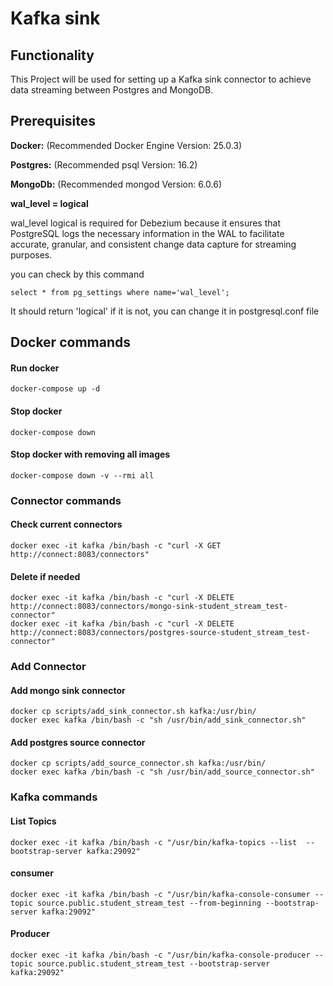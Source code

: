# Kafka sink

## Functionality
This Project will be used for setting up a Kafka sink connector to achieve data streaming between Postgres and MongoDB.

## Prerequisites

**Docker:**  (Recommended Docker Engine Version: 25.0.3)

**Postgres:**  (Recommended psql Version: 16.2)

**MongoDb:**  (Recommended mongod Version: 6.0.6)

**wal_level = logical**

wal_level logical is required for Debezium because it  ensures that PostgreSQL logs the necessary information in the WAL to facilitate accurate, granular, and consistent change data capture for  streaming purposes. 

you can check by this command
```postgres-psql
select * from pg_settings where name='wal_level';
```
It should return 'logical' if it is not, you can change it in postgresql.conf file

## Docker commands

#### Run docker
```shell
docker-compose up -d
```

#### Stop docker
```shell
docker-compose down
```

#### Stop docker with removing all images
```shell
docker-compose down -v --rmi all
```
### Connector commands

#### Check current connectors
```shell
docker exec -it kafka /bin/bash -c "curl -X GET http://connect:8083/connectors"
```

#### Delete if needed
```shell
docker exec -it kafka /bin/bash -c "curl -X DELETE http://connect:8083/connectors/mongo-sink-student_stream_test-connector"
docker exec -it kafka /bin/bash -c "curl -X DELETE http://connect:8083/connectors/postgres-source-student_stream_test-connector"
```
### Add Connector

#### Add mongo sink connector
```shell
docker cp scripts/add_sink_connector.sh kafka:/usr/bin/
docker exec kafka /bin/bash -c "sh /usr/bin/add_sink_connector.sh"
```

#### Add postgres source connector
```shell
docker cp scripts/add_source_connector.sh kafka:/usr/bin/
docker exec kafka /bin/bash -c "sh /usr/bin/add_source_connector.sh"
```


### Kafka commands
#### List Topics
```shell
docker exec -it kafka /bin/bash -c "/usr/bin/kafka-topics --list  --bootstrap-server kafka:29092"
```

#### consumer
```shell
docker exec -it kafka /bin/bash -c "/usr/bin/kafka-console-consumer --topic source.public.student_stream_test --from-beginning --bootstrap-server kafka:29092"
```

#### Producer
```shell
docker exec -it kafka /bin/bash -c "/usr/bin/kafka-console-producer --topic source.public.student_stream_test --bootstrap-server kafka:29092"
```